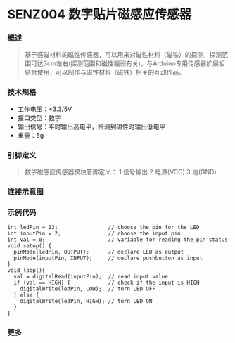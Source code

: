 # SENZ004 数字贴片磁感应传感器


### 概述

> 基于感磁材料的磁性传感器，可以用来对磁性材料（磁铁）的探测，探测范围可达3cm左右(探测范围和磁性强弱有关)，与Arduino专用传感器扩展板结合使用，可以制作与磁性材料（磁铁）相关的互动作品。

### 技术规格

* 工作电压：+3.3/5V
* 接口类型：数字
* 输出信号：平时输出高电平，检测到磁性时输出低电平
* 重量：5g

### 引脚定义

> 数字磁感应传感器模块管脚定义：
  1 信号输出
  2 电源(VCC)
  3 地(GND)

### 连接示意图


### 示例代码

    int ledPin = 13;                // choose the pin for the LED
    int inputPin = 2;               // choose the input pin  
    int val = 0;                    // variable for reading the pin status
    void setup() {
      pinMode(ledPin, OUTPUT);      // declare LED as output
      pinMode(inputPin, INPUT);     // declare pushbutton as input
    }
    void loop(){
      val = digitalRead(inputPin);  // read input value
      if (val == HIGH) {            // check if the input is HIGH
        digitalWrite(ledPin, LOW);  // turn LED OFF
      } else {
        digitalWrite(ledPin, HIGH); // turn LED ON
      }
    }
  
  ### 更多
  
